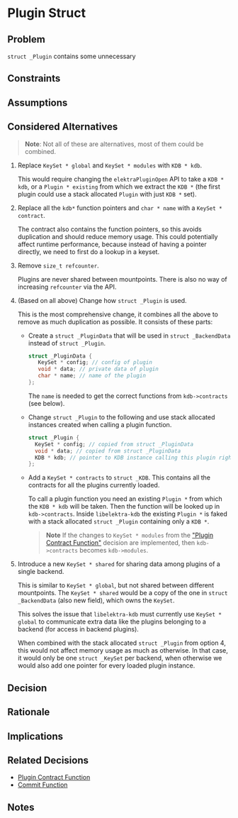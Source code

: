 # Plugin Struct

## Problem

`struct _Plugin` contains some unnecessary

## Constraints

## Assumptions

## Considered Alternatives

> **Note**: Not all of these are alternatives, most of them could be combined.

1. Replace `KeySet * global` and `KeySet * modules` with `KDB * kdb`.

   This would require changing the `elektraPluginOpen` API to take a `KDB * kdb`, or a `Plugin * existing` from which we extract the `KDB *` (the first plugin could use a stack allocated `Plugin` with just `KDB *` set).

2. Replace all the `kdb*` function pointers and `char * name` with a `KeySet * contract`.

   The contract also contains the function pointers, so this avoids duplication and should reduce memory usage.
   This could potentially affect runtime performance, because instead of having a pointer directly, we need to first do a lookup in a keyset.

3. Remove `size_t refcounter`.

   Plugins are never shared between mountpoints.
   There is also no way of increasing `refcounter` via the API.

4. (Based on all above) Change how `struct _Plugin` is used.

   This is the most comprehensive change, it combines all the above to remove as much duplication as possible.
   It consists of these parts:

   - Create a `struct _PluginData` that will be used in `struct _BackendData` instead of `struct _Plugin`.

     ```c
     struct _PluginData {
        KeySet * config; // config of plugin
        void * data; // private data of plugin
        char * name; // name of the plugin
     };
     ```

     The `name` is needed to get the correct functions from `kdb->contracts` (see below).

   - Change `struct _Plugin` to the following and use stack allocated instances created when calling a plugin function.

     ```c
     struct _Plugin {
       KeySet * config; // copied from struct _PluginData
       void * data; // copied from struct _PluginData
       KDB * kdb; // pointer to KDB instance calling this plugin right now, may be copied from other plugin calling this plugin
     };
     ```

   - Add a `KeySet * contracts` to `struct _KDB`.
     This contains all the contracts for all the plugins currently loaded.

     To call a plugin function you need an existing `Plugin *` from which the `KDB * kdb` will be taken.
     Then the function will be looked up in `kdb->contracts`.
     Inside `libelektra-kdb` the existing `Plugin *` is faked with a stack allocated `struct _Plugin` containing only a `KDB *`.

     > **Note** If the changes to `KeySet * modules` from the ["Plugin Contract Function"](plugin_contract_function.md) decision are implemented, then `kdb->contracts` becomes `kdb->modules`.

5. Introduce a new `KeySet * shared` for sharing data among plugins of a single backend.

   This is similar to `KeySet * global`, but not shared between different mountpoints.
   The `KeySet * shared` would be a copy of the one in `struct _BackendData` (also new field), which owns the `KeySet`.

   This solves the issue that `libelektra-kdb` must currently use `KeySet * global` to communicate extra data like the plugins belonging to a backend (for access in backend plugins).

   When combined with the stack allocated `struct _Plugin` from option 4, this would not affect memory usage as much as otherwise.
   In that case, it would only be one `struct _KeySet` per backend, when otherwise we would also add one pointer for every loaded plugin instance.

## Decision

## Rationale

## Implications

## Related Decisions

- [Plugin Contract Function](plugin_contract_function.md)
- [Commit Function](commit_function.md)

## Notes
